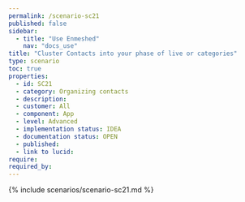 ```yaml
---
permalink: /scenario-sc21
published: false
sidebar:
  - title: "Use Enmeshed"
    nav: "docs_use"
title: "Cluster Contacts into your phase of live or categories"
type: scenario
toc: true
properties:
  - id: SC21
  - category: Organizing contacts
  - description:
  - customer: All
  - component: App
  - level: Advanced
  - implementation status: IDEA
  - documentation status: OPEN
  - published:
  - link to lucid:
require:
required_by:
---
```


{% include scenarios/scenario-sc21.md %}
